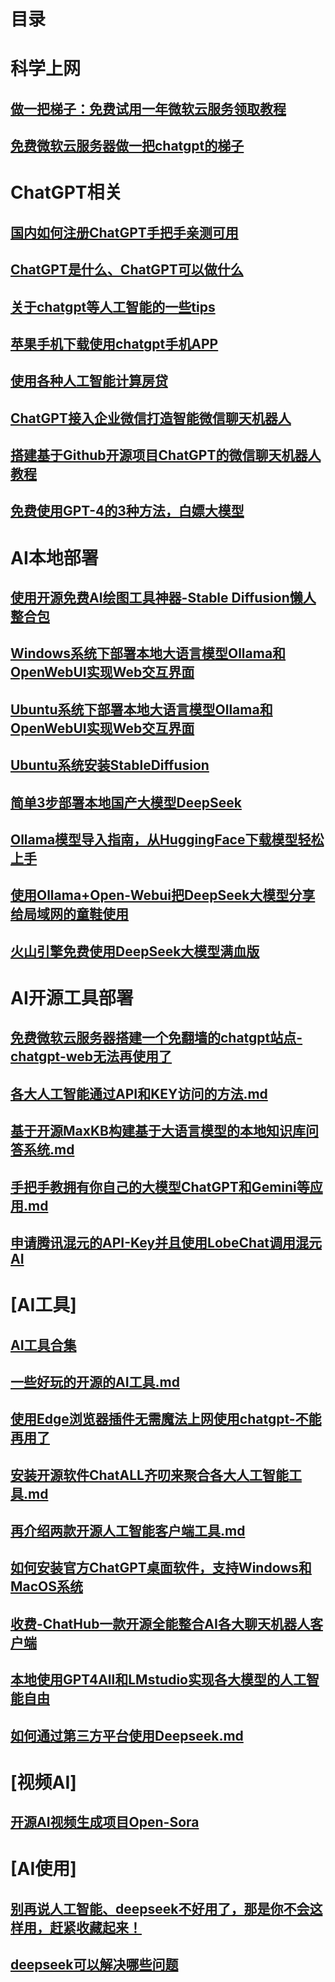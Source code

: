 # 目录



# 科学上网

## [做一把梯子：免费试用一年微软云服务领取教程](3.做一把梯子：免费试用一年微软云服务领取教程.md)

## [免费微软云服务器做一把chatgpt的梯子](4.免费微软云服务器做一把chatgpt的梯子.md)

# ChatGPT相关

## [国内如何注册ChatGPT手把手亲测可用](2.国内如何注册ChatGPT手把手亲测可用.md)

## [ChatGPT是什么、ChatGPT可以做什么](1.ChatGPT是什么、ChatGPT可以做什么.md)

## [关于chatgpt等人工智能的一些tips](7.关于chatgpt等人工智能的一些tips.md)

## [苹果手机下载使用chatgpt手机APP](6.苹果手机下载chatgpt手机APP.md)

## [使用各种人工智能计算房贷](8.使用各种人工智能计算房贷.md)

## [ChatGPT接入企业微信打造智能微信聊天机器人](9.ChatGPT接入企业微信打造智能微信.md)

## [搭建基于Github开源项目ChatGPT的微信聊天机器人教程](11.搭建基于Github开源项目ChatGPT的微信聊天机器人教程.md)

## [免费使用GPT-4的3种方法，白嫖大模型](15.免费使用GPT-4的3种方法，白嫖大模型.md)



# AI本地部署

## [使用开源免费AI绘图工具神器-Stable Diffusion懒人整合包](12.试用开源免费AI绘图工具神器-StableDiffusion懒人整合包.md)

## [Windows系统下部署本地大语言模型Ollama和OpenWebUI实现Web交互界面](16.Windows系统下部署本地大语言模型.md)

## [Ubuntu系统下部署本地大语言模型Ollama和OpenWebUI实现Web交互界面](16.Ubuntu系统下部署大语言模型-Ollama和OpenWebUI实现各大模型的人工智能自由.md)

## [Ubuntu系统安装StableDiffusion](18.Ubuntu系统安装StableDiffusion.md)

## [简单3步部署本地国产大模型DeepSeek](26.简单3步部署本地国产大模型DeepSeek大模型.md)

## [Ollama模型导入指南，从HuggingFace下载模型轻松上手](27.Ollama模型导入指南，从HuggingFace下载模型轻松上手.md)

## [使用Ollama+Open-Webui把DeepSeek大模型分享给局域网的童鞋使用](使用Ollama+Open-Webui把DeepSeek大模型分享给局域网的童鞋使用.md)

## [火山引擎免费使用DeepSeek大模型满血版](31.火山引擎免费使用DeepSeek大模型满血版.md)



# AI开源工具部署

## [免费微软云服务器搭建一个免翻墙的chatgpt站点-chatgpt-web无法再使用了](5.免费微软云服务器搭建一个免翻墙的chatgpt站点.md)

## [各大人工智能通过API和KEY访问的方法.md](20.各大人工智能通过API和KEY访问的方法.md)

## [基于开源MaxKB构建基于大语言模型的本地知识库问答系统.md](21.基于开源MaxKB构建基于大语言模型的本地知识库问答系统.md)

## [手把手教拥有你自己的大模型ChatGPT和Gemini等应用.md](24.手把手教拥有你自己的大模型ChatGPT和Gemini等应用.md)

## [申请腾讯混元的API-Key并且使用LobeChat调用混元AI](20.申请腾讯混元的API-Key并且使用LobeChat调用混元AI.md)



# [AI工具]

## [AI工具合集](1.AI工具合集.md)

## [一些好玩的开源的AI工具.md](19.一些好玩的开源的AI工具.md)

## [使用Edge浏览器插件无需魔法上网使用chatgpt-不能再用了](10.使用Edge浏览器插件无需魔法上网使用chatgpt.md)

## [安装开源软件ChatALL齐叨来聚合各大人工智能工具.md](22.安装开源软件ChatALL齐叨来聚合各大人工智能工具.md)

## [再介绍两款开源人工智能客户端工具.md](23.再介绍两款人工智能客户端工具.md)

## [如何安装官方ChatGPT桌面软件，支持Windows和MacOS系统](25.如何安装官方ChatGPT桌面软件，支持Windows和MacOS系统.md)

## [收费-ChatHub一款开源全能整合AI各大聊天机器人客户端](13.ChatHub一款开源全能整合AI各大聊天机器人客户端.md)

## [本地使用GPT4All和LMstudio实现各大模型的人工智能自由](17.本地使用GPT4All和LMstudio实现各大模型的人工智能自由.md)

## [如何通过第三方平台使用Deepseek.md](31.如何通过第三方平台使用Deepseek.md)



# [视频AI]

## [开源AI视频生成项目Open-Sora](14.开源AI视频生成项目Open-Sora.md)



# [AI使用]

## [别再说人工智能、deepseek不好用了，那是你不会这样用，赶紧收藏起来！](30.别再说人工智能、deepseek不好用了，那是你不会这样用，赶紧收藏起来！.md)

## [deepseek可以解决哪些问题](32.deepseek可以解决哪些问题.md)



